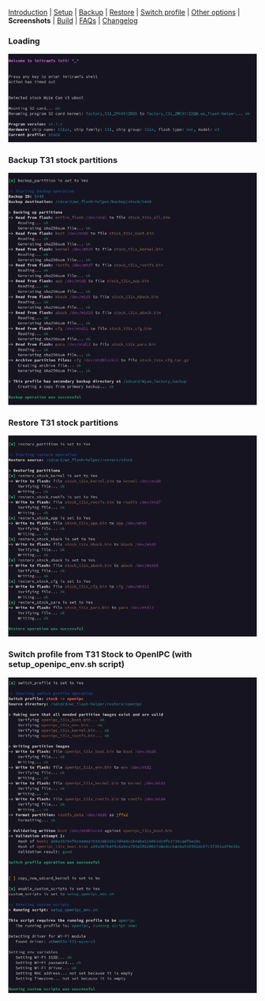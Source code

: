 [Introduction](README.md) | [Setup](README_setup.md) | [Backup](README_backup.md) | [Restore](README_restore.md) | [Switch profile](README_switch_profile.md) | [Other options](README_other_options.md) | **Screenshots** | [Build](README_build.md) | [FAQs](README_FAQs.md) | [Changelog](Changelog.md)



### Loading

![Alt text](https://raw.githubusercontent.com/archandanime/wz_flash-helper/main/images/sc_loading.png)

### Backup T31 stock partitions

![Alt text](https://raw.githubusercontent.com/archandanime/wz_flash-helper/main/images/sc_backup.png)

### Restore T31 stock partitions

![Alt text](https://raw.githubusercontent.com/archandanime/wz_flash-helper/main/images/sc_restore.png)

### Switch profile from T31 Stock to OpenIPC (with setup_openipc_env.sh script)

![Alt text](https://raw.githubusercontent.com/archandanime/wz_flash-helper/main/images/sc_switch_profile.png)

